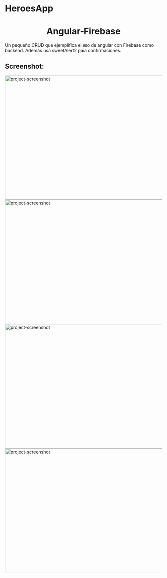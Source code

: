 # HeroesApp

<h1 align="center" id="title">Angular-Firebase</h1>

<p id="description">Un pequeño CRUD que ejemplifica el uso de angular con Firebase como backend. Además usa sweetAlert2 para confirmaciones.</p>

<h2>Screenshot:</h2>

<img src="http://45.79.30.160/ima1.png" alt="project-screenshot" width="800" height="400/">
<img src="http://45.79.30.160/ima2.png" alt="project-screenshot" width="800" height="400/">
<img src="http://45.79.30.160/ima3.png" alt="project-screenshot" width="900" height="400/">
<img src="http://45.79.30.160/ima4.png" alt="project-screenshot" width="900" height="400/">